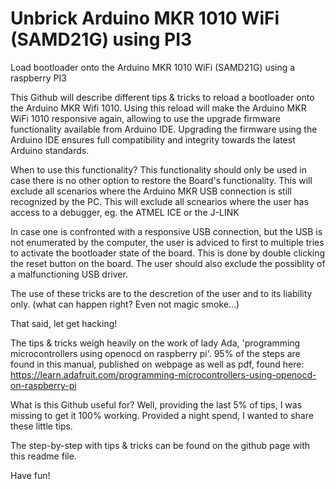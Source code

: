 # Unbrick Arduino MKR 1010 WiFi (SAMD21G) using PI3
 Load bootloader onto the Arduino MKR 1010 WiFi (SAMD21G) using a raspberry PI3

This Github will describe different tips & tricks to reload a bootloader onto the Arduino MKR Wifi 1010.
Using this reload will make the Arduino MKR WiFi 1010 responsive again, allowing to use the upgrade firmware functionality available from Arduino IDE. Upgrading the firmware using the Arduino IDE ensures full compatibility and integrity towards the latest Arduino standards.

When to use this functionality?
This functionality should only be used in case there is no other option to restore the Board's functionality.
This will exclude all scenarios where the Arduino MKR USB connection is still recognized by the PC.
This will exclude all scnearios where the user has access to a debugger, eg. the ATMEL ICE or the J-LINK

In case one is confronted with a responsive USB connection, but the USB is not enumerated by the computer, the user is adviced to first to multiple tries to activate the bootloader state of the board. This is done by double clicking the reset button on the board.
The user should also exclude the possiblity of a malfunctioning USB driver.

The use of these tricks are to the descretion of the user and to its liability only.
(what can happen right? Even not magic smoke...)

That said, let get hacking!

The tips & tricks weigh heavily on the work of lady Ada, 'programming microcontrollers using openocd on raspberry pi'. 
95% of the steps are found in this manual, published on webpage as well as pdf, found here:
https://learn.adafruit.com/programming-microcontrollers-using-openocd-on-raspberry-pi

What is this Github useful for?
 Well, providing the last 5% of tips, I was missing to get it 100% working. Provided a night spend, I wanted to share these little tips.

The step-by-step with tips & tricks can be found on the github page with this readme file.

 Have fun!
